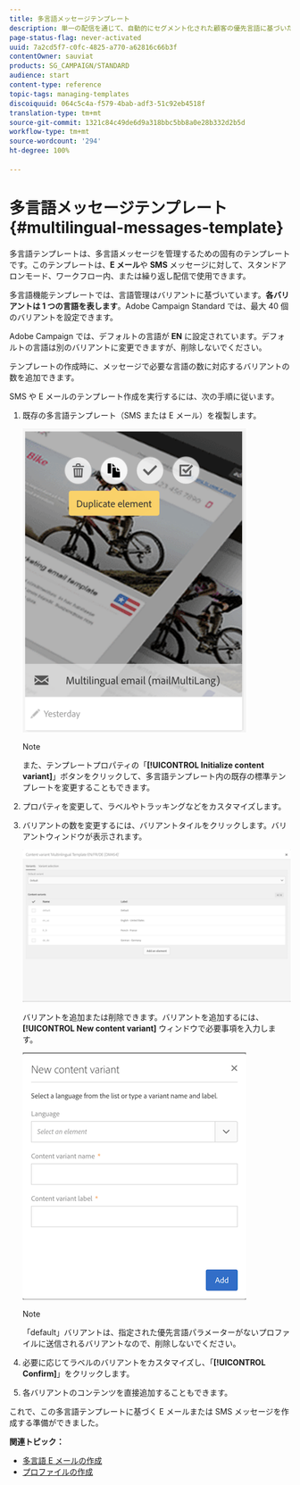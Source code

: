 ```yaml
---
title: 多言語メッセージテンプレート
description: 単一の配信を通じて、自動的にセグメント化された顧客の優先言語に基づいた多言語の E メールおよび SMS 配信を定義および実行する方法について説明します。各配信のパフォーマンスを、言語レベルと個人レベルでレポートにまとめます。
page-status-flag: never-activated
uuid: 7a2cd5f7-c0fc-4825-a770-a62816c66b3f
contentOwner: sauviat
products: SG_CAMPAIGN/STANDARD
audience: start
content-type: reference
topic-tags: managing-templates
discoiquuid: 064c5c4a-f579-4bab-adf3-51c92eb4518f
translation-type: tm+mt
source-git-commit: 1321c84c49de6d9a318bbc5bb8a0e28b332d2b5d
workflow-type: tm+mt
source-wordcount: '294'
ht-degree: 100%

---
```



# 多言語メッセージテンプレート {#multilingual-messages-template}

多言語テンプレートは、多言語メッセージを管理するための固有のテンプレートです。このテンプレートは、**E メール**&#x200B;や **SMS** メッセージに対して、スタンドアロンモード、ワークフロー内、または繰り返し配信で使用できます。

多言語機能テンプレートでは、言語管理はバリアントに基づいています。**各バリアントは 1 つの言語を表します**。Adobe Campaign Standard では、最大 40 個のバリアントを設定できます。

Adobe Campaign では、デフォルトの言語が **EN** に設定されています。デフォルトの言語は別のバリアントに変更できますが、削除しないでください。

テンプレートの作成時に、メッセージで必要な言語の数に対応するバリアントの数を追加できます。

SMS や E メールのテンプレート作成を実行するには、次の手順に従います。

1. 既存の多言語テンプレート（SMS または E メール）を複製します。

   ![](assets/multi_template_duplicate.png)

   >[!NOTE]
   >
   >また、テンプレートプロパティの「**[!UICONTROL Initialize content variant]**」ボタンをクリックして、多言語テンプレート内の既存の標準テンプレートを変更することもできます。

1. プロパティを変更して、ラベルやトラッキングなどをカスタマイズします。

1. バリアントの数を変更するには、バリアントタイルをクリックします。バリアントウィンドウが表示されます。

   ![](assets/multi_template_variants.png)

   バリアントを追加または削除できます。バリアントを追加するには、**[!UICONTROL New content variant]** ウィンドウで必要事項を入力します。

   ![](assets/multi_template_newvariant.png)

   >[!NOTE]
   >
   >「default」バリアントは、指定された優先言語パラメーターがないプロファイルに送信されるバリアントなので、削除しないでください。

1. 必要に応じてラベルのバリアントをカスタマイズし、「**[!UICONTROL Confirm]**」をクリックします。

1. 各バリアントのコンテンツを直接追加することもできます。

これで、この多言語テンプレートに基づく E メールまたは SMS メッセージを作成する準備ができました。

**関連トピック：**

* [多言語 E メールの作成](../../channels/using/creating-a-multilingual-email.md)
* [プロファイルの作成](../../audiences/using/creating-profiles.md)
